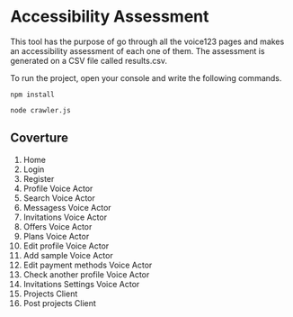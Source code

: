 # Accessibility Assessment
This tool has the purpose of go through all the voice123 pages and makes an accessibility assessment of each one of them. The assessment is generated on a CSV file called results.csv.

To run the project, open your console and write the following commands.

```
npm install
```
```
node crawler.js 
```

## Coverture

1. Home
2. Login
3. Register
4. Profile Voice Actor
5. Search Voice Actor
6. Messagess Voice Actor
7. Invitations Voice Actor
8. Offers Voice Actor
9. Plans Voice Actor
10. Edit profile Voice Actor
11. Add sample Voice Actor
12. Edit payment methods Voice Actor
13. Check another profile Voice Actor
14. Invitations Settings Voice Actor
15. Projects Client
16. Post projects Client
